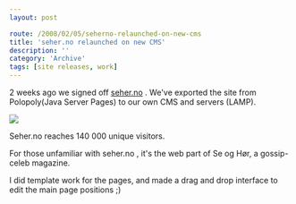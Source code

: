 ```yaml
---
layout: post

route: /2008/02/05/seherno-relaunched-on-new-cms
title: 'seher.no relaunched on new CMS'
description: ''
category: 'Archive'
tags: [site releases, work]
---
```


2 weeks ago we signed off
<a class="ph" target="_blank" rel="noopener noreferrer" href="http://www.seher.no">seher.no</a>
. We've exported the site from Polopoly(Java Server Pages) to our own CMS and
servers (LAMP).

<img src="/img/blog/img73491b03c42e59e25aefaa81a03b04d0.jpg" class="ph" />

Seher.no reaches 140 000 unique visitors.

For those unfamiliar with seher.no , it's the web part of Se og Hør, a
gossip-celeb magazine.

I did template work for the pages, and made a drag and drop interface to edit
the main page positions ;)
